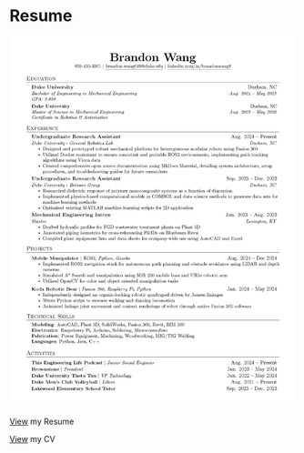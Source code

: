 # Resume

![PDF Preview](files/Brandon_s_Resume.png)

[View](files/Brandon_s_Resume.pdf) my Resume

[View](assets/Brandon_s_CV.pdf) my CV
